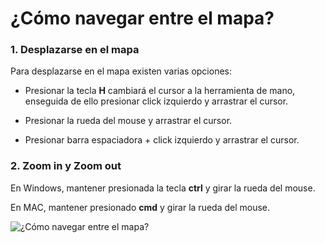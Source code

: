 # ¿Cómo navegar entre el mapa?

### 1. Desplazarse en el mapa

Para desplazarse en el mapa existen varias opciones:

-   Presionar la tecla **H** cambiará el cursor a la herramienta de mano, enseguida de ello presionar click izquierdo y arrastrar el cursor.
    
-   Presionar la rueda del mouse y arrastrar el cursor.
    
-   Presionar barra espaciadora + click izquierdo y arrastrar el cursor.
    

### 2. Zoom in y Zoom out

En Windows, mantener presionada la tecla **ctrl** y girar la rueda del mouse.

En MAC, mantener presionado **cmd** y girar la rueda del mouse.

![¿Cómo navegar entre el mapa?](C:\Users\usuario\Documents\proyectos\designdocs\pages\img\navigate.gif)